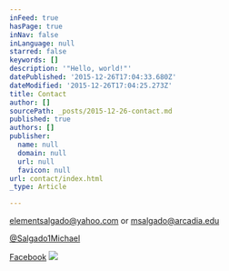 ```yaml
---
inFeed: true
hasPage: true
inNav: false
inLanguage: null
starred: false
keywords: []
description: '"Hello, world!"'
datePublished: '2015-12-26T17:04:33.680Z'
dateModified: '2015-12-26T17:04:25.273Z'
title: Contact
author: []
sourcePath: _posts/2015-12-26-contact.md
published: true
authors: []
publisher:
  name: null
  domain: null
  url: null
  favicon: null
url: contact/index.html
_type: Article

---
```

elementsalgado@yahoo.com or msalgado@arcadia.edu

[@Salgado1Michael][0]

[Facebook][1]
![](https://s3-us-west-2.amazonaws.com/the-grid-img/p/4d42e71a0589bbea2d2f169754d24ee239738795.jpg)

[0]: https://twitter.com/Salgado1Michael
[1]: https://www.facebook.com/michael.salgado.355